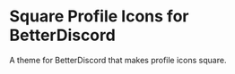 # Square Profile Icons for BetterDiscord
A theme for BetterDiscord that makes profile icons square.

